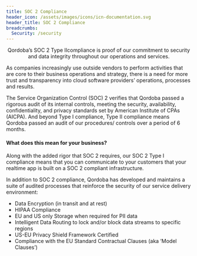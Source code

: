 ```yaml
---
title: SOC 2 Compliance
header_icon: /assets/images/icons/icn-documentation.svg
header_title: SOC 2 Compliance
breadcrumbs:
  Security: /security
---
```


<div class="alert alert-success">
  <center><stromg>Qordoba’s SOC 2 Type IIcompliance is proof of our commitment to security and data integrity throughout our operations and services.</stromg></center>
</div>

As companies increasingly use outside vendors to perform activities that are core to their business operations and strategy, there is a need for more trust and transparency into cloud software providers’ operations, processes and results.

The Service Organization Control (SOC) 2 verifies that Qordoba passed a rigorous audit of its internal controls, meeting the security, availability, confidentiality, and privacy standards set by American Institute of CPAs (AICPA). And beyond Type I compliance, Type II compliance means Qordoba passed an audit of our procedures/ controls over a period of 6 months.


#### What does this mean for your business? 

Along with the added rigor that SOC 2 requires, our SOC 2 Type I compliance means that you can communicate to your customers that your realtime app is built on a SOC 2 compliant infrastructure.

In addition to SOC 2 compliance, Qordoba has developed and maintains a suite of audited processes that reinforce the security of our service delivery environment:

- Data Encryption (in transit and at rest)
- HIPAA Compliance
- EU and US only Storage when required for PII data
- Intelligent Data Routing to lock and/or block data streams to specific regions
- US-EU Privacy Shield Framework Certified
- Compliance with the EU Standard Contractual Clauses (aka ‘Model Clauses’)

